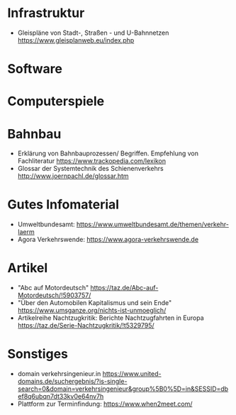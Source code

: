 
# Infrastruktur
- Gleispläne von Stadt-, Straßen - und U-Bahnnetzen https://www.gleisplanweb.eu/index.php

# Software

# Computerspiele

# Bahnbau
- Erklärung von Bahnbauprozessen/ Begriffen. Empfehlung von Fachliteratur https://www.trackopedia.com/lexikon
- Glossar der Systemtechnik des Schienenverkehrs http://www.joernpachl.de/glossar.htm

# Gutes Infomaterial
- Umweltbundesamt: https://www.umweltbundesamt.de/themen/verkehr-laerm
- Agora Verkehrswende: https://www.agora-verkehrswende.de

# Artikel
- "Abc auf Motordeutsch" https://taz.de/Abc-auf-Motordeutsch/!5903757/
- "Über den Automobilen Kapitalismus und sein Ende" https://www.umsganze.org/nichts-ist-unmoeglich/
- Artikelreihe Nachtzugkritik: Berichte Nachtzugfahrten in Europa https://taz.de/Serie-Nachtzugkritik/!t5329795/


# Sonstiges
- domain verkehrsingenieur.in https://www.united-domains.de/suchergebnis/?is-single-search=0&domain=verkehrsingenieur&group%5B0%5D=in&SESSID=dbef8q6ubqn7dt33kv0e64nv7h
- Plattform zur Terminfindung: https://www.when2meet.com/

